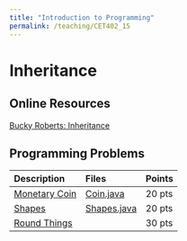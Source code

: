 ```yaml
---
title: "Introduction to Programming"
permalink: /teaching/CET402_15
---
```


# Inheritance

## Online Resources
[Bucky Roberts: Inheritance](https://youtu.be/9JpNY-XAseg)  


## Programming Problems

| Description      | Files  | Points |
| :--------------- | :----- | :----- |
| [Monetary Coin](/files/CET402/pdfs/15_MonetaryCoin.pdf)    | [Coin.java](/files/CET402/java_files/Coin.java)       | 20 pts |
| [Shapes](/files/CET402/pdfs/15_Shapes.pdf)           | [Shapes.java](/files/CET402/java_files/Shapes.java)       | 20 pts |
| [Round Things](/files/CET402/pdfs/15_RoundThings.pdf)     |        | 30 pts |

